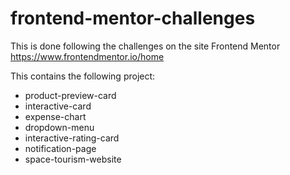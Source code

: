 # frontend-mentor-challenges

This is done following the challenges on the site Frontend Mentor https://www.frontendmentor.io/home

This contains the following project:
- product-preview-card
- interactive-card
- expense-chart
- dropdown-menu
- interactive-rating-card
- notification-page
- space-tourism-website
